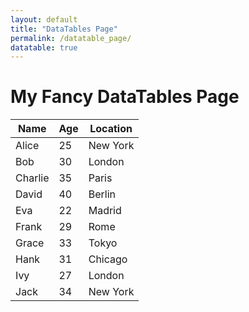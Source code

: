 ```yaml
---
layout: default
title: "DataTables Page"
permalink: /datatable_page/
datatable: true
---
```


<h1>My Fancy DataTables Page</h1>

<!-- Your table goes here -->
<table id="myTable" class="display" cellspacing="0" width="100%">
    <thead>
        <tr>
            <th>Name</th>
            <th>Age</th>
            <th>Location</th>
        </tr>
    </thead>
    <tbody>
        <tr>
            <td>Alice</td>
            <td>25</td>
            <td>New York</td>
        </tr>
        <tr>
            <td>Bob</td>
            <td>30</td>
            <td>London</td>
        </tr>
        <tr>
            <td>Charlie</td>
            <td>35</td>
            <td>Paris</td>
        </tr>
        <tr>
            <td>David</td>
            <td>40</td>
            <td>Berlin</td>
        </tr>
        <tr>
            <td>Eva</td>
            <td>22</td>
            <td>Madrid</td>
        </tr>
        <tr>
            <td>Frank</td>
            <td>29</td>
            <td>Rome</td>
        </tr>
        <tr>
            <td>Grace</td>
            <td>33</td>
            <td>Tokyo</td>
        </tr>
        <tr>
            <td>Hank</td>
            <td>31</td>
            <td>Chicago</td>
        </tr>
        <tr>
            <td>Ivy</td>
            <td>27</td>
            <td>London</td>
        </tr>
        <tr>
            <td>Jack</td>
            <td>34</td>
            <td>New York</td>
        </tr>
    </tbody>
</table>

<!-- Link to DataTables CSS and JS -->
<script src="https://code.jquery.com/jquery-3.6.0.min.js"></script>
<link rel="stylesheet" href="https://cdn.datatables.net/2.2.0/css/dataTables.dataTables.css" />
<script src="https://cdn.datatables.net/2.2.0/js/dataTables.js"></script>

<script>
	$(document).ready( function () {
	    $('#myTable').DataTable();
	} );
</script>
